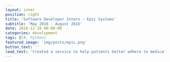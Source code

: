 ```yaml
---
layout: inner
position: right
title: 'Software Developer Intern - Epic Systems'
subtitle: 'May 2016 - August 2016'
date: 2016-12-28 00:00:00
categories: development
tags: [C#, Python]
featured_image: 'img/posts/epic.png'
button_text: ''
lead_text: 'Created a service to help patients better adhere to medication schedules'
---
```

